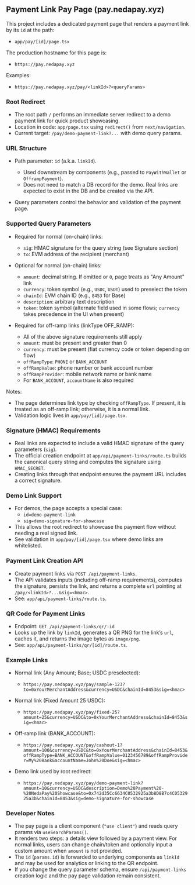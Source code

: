 

## Payment Link Pay Page (pay.nedapay.xyz)

This project includes a dedicated payment page that renders a payment link by its `id` at the path:

- `app/pay/[id]/page.tsx`

The production hostname for this page is:

- `https://pay.nedapay.xyz`

Examples:

- `https://pay.nedapay.xyz/pay/<linkId>?<queryParams>`


### Root Redirect

- The root path `/` performs an immediate server redirect to a demo payment link for quick product showcasing.
- Location in code: `app/page.tsx` using `redirect()` from `next/navigation`.
- Current target: `/pay/demo-payment-link?...` with demo query params.


### URL Structure

- Path parameter: `id` (a.k.a. `linkId`).
  - Used downstream by components (e.g., passed to `PayWithWallet` or `OfframpPayment`).
  - Does not need to match a DB record for the demo. Real links are expected to exist in the DB and be created via the API.

- Query parameters control the behavior and validation of the payment page.


### Supported Query Parameters

- Required for normal (on-chain) links:
  - `sig`: HMAC signature for the query string (see Signature section)
  - `to`: EVM address of the recipient (merchant)

- Optional for normal (on-chain) links:
  - `amount`: decimal string. If omitted or `0`, page treats as "Any Amount" link
  - `currency`: token symbol (e.g., `USDC`, `USDT`) used to preselect the token
  - `chainId`: EVM chain ID (e.g., `8453` for Base)
  - `description`: arbitrary text description
  - `token`: token symbol (alternate field used in some flows; `currency` takes precedence in the UI when present)

- Required for off-ramp links (linkType OFF_RAMP):
  - All of the above signature requirements still apply
  - `amount`: must be present and greater than 0
  - `currency`: must be present (fiat currency code or token depending on flow)
  - `offRampType`: `PHONE` or `BANK_ACCOUNT`
  - `offRampValue`: phone number or bank account number
  - `offRampProvider`: mobile network name or bank name
  - For `BANK_ACCOUNT`, `accountName` is also required

Notes:

- The page determines link type by checking `offRampType`. If present, it is treated as an off-ramp link; otherwise, it is a normal link.
- Validation logic lives in `app/pay/[id]/page.tsx`.


### Signature (HMAC) Requirements

- Real links are expected to include a valid HMAC signature of the query parameters (`sig`).
- The official creation endpoint at `app/api/payment-links/route.ts` builds the canonical query string and computes the signature using `HMAC_SECRET`.
- Creating links through that endpoint ensures the payment URL includes a correct signature.


### Demo Link Support

- For demos, the page accepts a special case:
  - `id=demo-payment-link`
  - `sig=demo-signature-for-showcase`
- This allows the root redirect to showcase the payment flow without needing a real signed link.
- See validation in `app/pay/[id]/page.tsx` where demo links are whitelisted.


### Payment Link Creation API

- Create payment links via `POST /api/payment-links`.
- The API validates inputs (including off-ramp requirements), computes the signature, persists the link, and returns a complete `url` pointing at `/pay/<linkId>?...&sig=<hmac>`.
- See: `app/api/payment-links/route.ts`.


### QR Code for Payment Links

- Endpoint: `GET /api/payment-links/qr/:id`
- Looks up the link by `linkId`, generates a QR PNG for the link’s `url`, caches it, and returns the image bytes as `image/png`.
- See: `app/api/payment-links/qr/[id]/route.ts`.


### Example Links

- Normal link (Any Amount; Base; USDC preselected):
  - `https://pay.nedapay.xyz/pay/sample-123?to=0xYourMerchantAddress&currency=USDC&chainId=8453&sig=<hmac>`

- Normal link (Fixed Amount 25 USDC):
  - `https://pay.nedapay.xyz/pay/fixed-25?amount=25&currency=USDC&to=0xYourMerchantAddress&chainId=8453&sig=<hmac>`

- Off-ramp link (BANK_ACCOUNT):
  - `https://pay.nedapay.xyz/pay/cashout-1?amount=100&currency=USDC&to=0xYourMerchantAddress&chainId=8453&offRampType=BANK_ACCOUNT&offRampValue=0123456789&offRampProvider=My%20Bank&accountName=John%20Doe&sig=<hmac>`

- Demo link used by root redirect:
  - `https://pay.nedapay.xyz/pay/demo-payment-link?amount=10&currency=USDC&description=Demo%20Payment%20-%20NedaPay%20Showcase&to=0x742d35Cc6634C0532925a3b8D8B7c4C0532925a3b&chainId=8453&sig=demo-signature-for-showcase`


### Developer Notes

- The pay page is a client component (`"use client"`) and reads query params via `useSearchParams()`.
- It renders two steps: a details view followed by a payment view. For normal links, users can change chain/token and optionally input a custom amount when `amount` is not provided.
- The `id` (`params.id`) is forwarded to underlying components as `linkId` and may be used for analytics or linking to the QR endpoint.
- If you change the query parameter schema, ensure `/api/payment-links` creation logic and the pay page validation remain consistent.